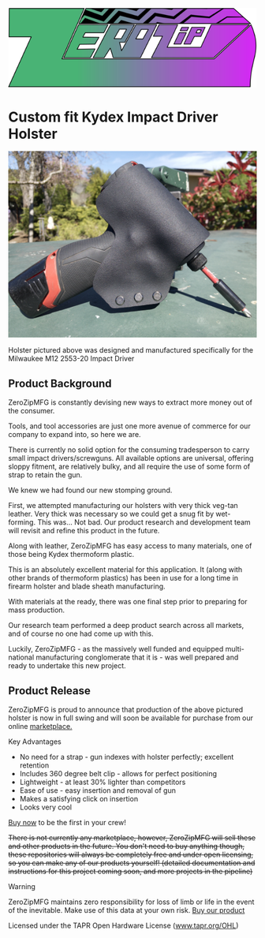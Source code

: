 <img src="../../zerozip_logo_final.svg" />

# Custom fit Kydex Impact Driver Holster

<div align="center">
  <kbd>
    <img src=".././images/IMG_2704.jpg" />
  </kbd>
</div>

Holster pictured above was designed and manufactured specifically for the Milwaukee M12 2553-20 Impact Driver

## Product Background

ZeroZipMFG is constantly devising new ways to extract more money out of the consumer.

Tools, and tool accessories are just one more avenue of commerce for our company to expand into, so here we are.

There is currently no solid option for the consuming tradesperson to carry small impact drivers/screwguns. All available options are universal, offering sloppy fitment, are relatively bulky, and all require the use of some form of strap to retain the gun.

We knew we had found our new stomping ground.

First, we attempted manufacturing our holsters with very thick veg-tan leather. Very thick was necessary so we could get a snug fit by wet-forming. This was... Not bad. Our product research and development team will revisit and refine this product in the future. 

Along with leather, ZeroZipMFG has easy access to many materials, one of those being Kydex thermoform plastic.

This is an absolutely excellent material for this application. It (along with other brands of thermoform plastics) has been in use for a long time in firearm holster and blade sheath manufacturing.

With materials at the ready, there was one final step prior to preparing for mass production.

Our research team performed a deep product search across all markets, and of course no one had come up with this.

Luckily, ZeroZipMFG - as the massively well funded and equipped multi-national manufacturing conglomerate that it is - was well prepared and ready to undertake this new project.

## Product Release

ZeroZipMFG is proud to announce that production of the above pictured holster is now in full swing and will soon be available for purchase from our online [marketplace.](https://github.com/ZeroZipMFG/hardware/blob/main/zz_toolholsters/docs/description.md) 

Key Advantages
- No need for a strap - gun indexes with holster perfectly; excellent retention
- Includes 360 degree belt clip - allows for perfect positioning
- Lightweight - at least 30% lighter than competitors
- Ease of use - easy insertion and removal of gun
- Makes a satisfying click on insertion
- Looks very cool

[Buy now](https://github.com/ZeroZipMFG/hardware/blob/main/zz_toolholsters/docs/description.md) to be the first in your crew! 

~~There is not currently any marketplace, however, ZeroZipMFG will sell these and other products in the future. You don't need to buy anything though, these repositories will always be completely free and under open licensing, so you can make any of our products yourself! (detailed documentation and instructions for this project coming soon, and more projects in the pipeline)~~

>[!WARNING]
>ZeroZipMFG maintains zero responsibility for loss of limb or life in the event of the inevitable. Make use of this data at your own risk. [Buy our product](https://github.com/ZeroZipMFG/hardware/blob/main/zz_toolholsters/docs/description.md)

Licensed under the TAPR Open Hardware License (www.tapr.org/OHL)

